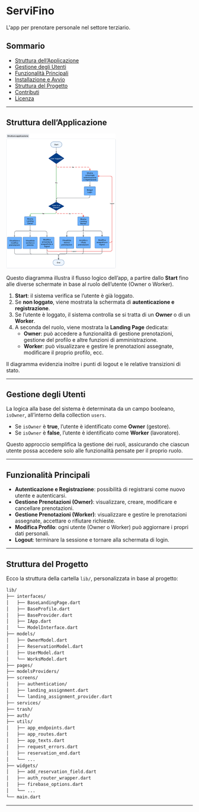 # ServiFino

L'app per prenotare personale nel settore terziario.

## Sommario
- [Struttura dell’Applicazione](#struttura-dellapplicazione)
- [Gestione degli Utenti](#gestione-degli-utenti)
- [Funzionalità Principali](#funzionalità-principali)
- [Installazione e Avvio](#installazione-e-avvio)
- [Struttura del Progetto](#struttura-del-progetto)
- [Contributi](#contributi)
- [Licenza](#licenza)

---

## Struttura dell’Applicazione
![img_1.png](img_1.png)

Questo diagramma illustra il flusso logico dell’app, a partire dallo **Start** fino alle diverse schermate in base al ruolo dell’utente (Owner o Worker).

1. **Start**: il sistema verifica se l’utente è già loggato.
2. Se **non loggato**, viene mostrata la schermata di **autenticazione e registrazione**.
3. Se l’utente è loggato, il sistema controlla se si tratta di un **Owner** o di un **Worker**.
4. A seconda del ruolo, viene mostrata la **Landing Page** dedicata:
    - **Owner**: può accedere a funzionalità di gestione prenotazioni, gestione del profilo e altre funzioni di amministrazione.
    - **Worker**: può visualizzare e gestire le prenotazioni assegnate, modificare il proprio profilo, ecc.

Il diagramma evidenzia inoltre i punti di logout e le relative transizioni di stato.

---

## Gestione degli Utenti

La logica alla base del sistema è determinata da un campo booleano, `isOwner`, all’interno della collection `users`.

- Se `isOwner` è **true**, l’utente è identificato come **Owner** (gestore).
- Se `isOwner` è **false**, l’utente è identificato come **Worker** (lavoratore).

Questo approccio semplifica la gestione dei ruoli, assicurando che ciascun utente possa accedere solo alle funzionalità pensate per il proprio ruolo.

---

## Funzionalità Principali

- **Autenticazione e Registrazione**: possibilità di registrarsi come nuovo utente e autenticarsi.
- **Gestione Prenotazioni (Owner)**: visualizzare, creare, modificare e cancellare prenotazioni.
- **Gestione Prenotazioni (Worker)**: visualizzare e gestire le prenotazioni assegnate, accettare o rifiutare richieste.
- **Modifica Profilo**: ogni utente (Owner o Worker) può aggiornare i propri dati personali.
- **Logout**: terminare la sessione e tornare alla schermata di login.


---

## Struttura del Progetto

Ecco la struttura della cartella `lib/`, personalizzata in base al progetto:

```bash
lib/
├── interfaces/
│   ├── BaseLandingPage.dart
│   ├── BaseProfile.dart
│   ├── BaseProvider.dart
│   ├── IApp.dart
│   └── ModelInterface.dart
├── models/
│   ├── OwnerModel.dart
│   ├── ReservationModel.dart
│   ├── UserModel.dart
│   └── WorksModel.dart
├── pages/
├── modelsProviders/
├── screens/
│   ├── authentication/
│   ├── landing_assignment.dart
│   └── landing_assignment_provider.dart
├── services/
├── trash/
├── auth/
├── utils/
│   ├── app_endpoints.dart
│   ├── app_routes.dart
│   ├── app_texts.dart
│   ├── request_errors.dart
│   ├── reservation_end.dart
│   └── ...
├── widgets/
│   ├── add_reservation_field.dart
│   ├── auth_router_wrapper.dart
│   ├── firebase_options.dart
│   └── ...
└── main.dart
```

---
